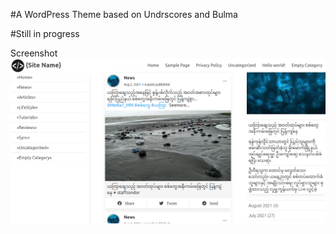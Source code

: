 #A WordPress Theme based on Undrscores and Bulma

#Still in progress

Screenshot
<img src="https://raw.githubusercontent.com/tsanaung/WordPressThemeDevelopmentNotes/master/cwt/screenshot.png"/>
